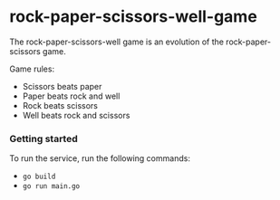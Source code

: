 # rock-paper-scissors-well-game
The rock-paper-scissors-well game is an evolution of the rock-paper-scissors game.

Game rules:
- Scissors beats paper
- Paper beats rock and well 
- Rock beats scissors 
- Well beats rock and scissors


### Getting started

To run the service, run the following commands:

- `go build`
- `go run main.go`
